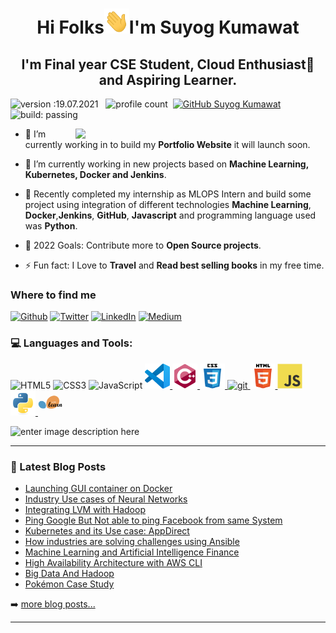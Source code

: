 ### <h1 align='center'> Hi Folks<img src="https://raw.githubusercontent.com/ABSphreak/ABSphreak/master/gifs/Hi.gif"  width="40" height="40">I'm Suyog Kumawat</h1>

## <h2 align='center'>I'm Final year CSE Student, Cloud Enthusiast🚀 and Aspiring Learner.</h2>

![version :19.07.2021](https://img.shields.io/badge/version-21.01.2021-informational) &nbsp;
![profile count](https://komarev.com/ghpvc/?username=SuyogKumawat&color=blue)&nbsp;
[![GitHub Suyog Kumawat](https://img.shields.io/github/followers/SuyogKumawat?label=Follow&style=classic)](https://github.com/SuyogKumawat)&nbsp;
![build: passing](https://img.shields.io/badge/build-passing-success)


<img align="right" width="400" margin-top="500" src="https://fuertedevelopers.com/assets/img/aboutus.gif">




- 🔭 I’m currently working in to build my **Portfolio Website** it will launch soon.

- 🌱 I’m currently working in new projects based on **Machine Learning, Kubernetes, Docker and Jenkins**.

- 👯 Recently completed my internship as MLOPS Intern and build some project using integration of different technologies **Machine Learning**, **Docker**,**Jenkins**, **GitHub**, **Javascript** and programming language used was **Python**.

- 🥅 2022 Goals: Contribute more to **Open Source projects**.

- ⚡ Fun fact: I Love to **Travel** and **Read best selling books** in my free time.

<h3>Where to find me</h3>
<p><a href="https://github.com/SuyogKumawat" target="_blank"><img alt="Github" src="https://img.shields.io/badge/GitHub-%2312100E.svg?&style=for-the-badge&logo=Github&logoColor=white" /></a> 
<a href="https://twitter.com/kumawat_suyog" target="_blank"><img alt="Twitter" src="https://img.shields.io/badge/twitter-%231DA1F2.svg?&style=for-the-badge&logo=twitter&logoColor=white" /></a> 
<a href="https://www.linkedin.com/in/suyogkumawat/" target="_blank"><img alt="LinkedIn" src="https://img.shields.io/badge/linkedin-%230077B5.svg?&style=for-the-badge&logo=linkedin&logoColor=white" /></a> 
<a href="https://suyogkumawat1999.medium.com/" target="_blank"><img alt="Medium" src="https://img.shields.io/badge/medium-%2312100E.svg?&style=for-the-badge&logo=medium&logoColor=white" /></a>
</p>



### 💻 Languages and Tools:
![HTML5](https://img.shields.io/badge/-HTML5-%23E44D27?style=flat-square&logo=html5&logoColor=ffffff)
![CSS3](https://img.shields.io/badge/-CSS3-%231572B6?style=flat-square&logo=css3)
![JavaScript](https://img.shields.io/badge/-JavaScript-%23F7DF1C?style=flat-square&logo=javascript&logoColor=000000&labelColor=%23F7DF1C&color=%23FFCE5A)
<a href="https://code.visualstudio.com/" target="_blank"> <img src="https://raw.githubusercontent.com/github/explore/80688e429a7d4ef2fca1e82350fe8e3517d3494d/topics/visual-studio-code/visual-studio-code.png" alt="Visual Studio Code" width="40" height="40"/> </a> 
<a href="https://www.w3schools.com/cpp/" target="_blank"> <img src="https://raw.githubusercontent.com/devicons/devicon/master/icons/cplusplus/cplusplus-original.svg" alt="cplusplus" width="40" height="40"/> </a> 
<a href="https://www.w3schools.com/css/" target="_blank"> <img src="https://raw.githubusercontent.com/devicons/devicon/master/icons/css3/css3-original-wordmark.svg" alt="css3" width="40" height="40"/> </a>
<a href="https://git-scm.com/" target="_blank"> <img src="https://www.vectorlogo.zone/logos/git-scm/git-scm-icon.svg" alt="git" width="40" height="40"/> </a> <a href="https://www.w3.org/html/" target="_blank"> <img src="https://raw.githubusercontent.com/devicons/devicon/master/icons/html5/html5-original-wordmark.svg" alt="html5" width="40" height="40"/> </a> 
<a href="https://developer.mozilla.org/en-US/docs/Web/JavaScript" target="_blank"> <img src="https://raw.githubusercontent.com/devicons/devicon/master/icons/javascript/javascript-original.svg" alt="javascript" width="40" height="40"/> </a> 
<a href="https://www.python.org" target="_blank"> <img src="https://raw.githubusercontent.com/devicons/devicon/master/icons/python/python-original.svg" alt="python" width="40" height="40"/> </a> 
<a href="https://scikit-learn.org/stable/" target="_blank"> <img src="https://raw.githubusercontent.com/github/explore/80688e429a7d4ef2fca1e82350fe8e3517d3494d/topics/scikit-learn/scikit-learn.png" alt="sckit" width="40" height="40"/> </a> 

![enter image description here](https://github-readme-stats.vercel.app/api?username=SuyogKumawat&&show_icons=true&title_color=ffffff&icon_color=bb2acf&text_color=daf7dc&bg_color=151515)




---
### 📕 Latest Blog Posts

<!-- BLOG-POST-LIST:START -->
- [Launching GUI container on Docker](https://suyogkumawat1999.medium.com/gui-container-on-the-docker-5860ff920a61)
- [Industry Use cases of Neural Networks](https://suyogkumawat1999.medium.com/industry-use-cases-of-neural-networks-d0c73973716b)
- [Integrating LVM with Hadoop ](https://suyogkumawat1999.medium.com/integrating-lvm-with-hadoop-and-providing-elasticity-to-datanode-storage-and-increase-or-decrease-e2363aaad016)
- [Ping Google But Not able to ping Facebook from same System](https://suyogkumawat1999.medium.com/ping-google-but-not-able-to-ping-facebook-from-same-system-6c12ed79dc76)
- [Kubernetes and its Use case: AppDirect](https://suyogkumawat1999.medium.com/kubernetes-and-its-use-case-appdirect-62e7c6cd37c7)
- [How industries are solving challenges using Ansible](https://www.linkedin.com/pulse/how-industries-solving-challenges-using-ansible-suyog-kumawat/)
- [Machine Learning and Artificial Intelligence Finance](https://www.linkedin.com/pulse/machine-learning-artificial-intelligence-finance-suyog-kumawat/)
- [High Availability Architecture with AWS CLI](https://www.linkedin.com/pulse/high-availability-architecture-aws-cli-suyog-kumawat/)
- [Big Data And Hadoop](https://www.linkedin.com/pulse/big-data-hadoop-suyog-kumawat/)
- [Pokémon Case Study](https://www.linkedin.com/pulse/pok%25C3%25A9mon-case-study-suyog-kumawat/)

<!-- BLOG-POST-LIST:END -->

➡️ [more blog posts...](https://knowledgepython3.blogspot.com/)

---


[twitter]: https://twitter.com/kumawat_suyog
[linkedin]:https://www.linkedin.com/in/suyogkumawat/
[DEV]:https://dev.to/suyogkumawat
[Medium]: https://suyogkumawat1999.medium.com/

